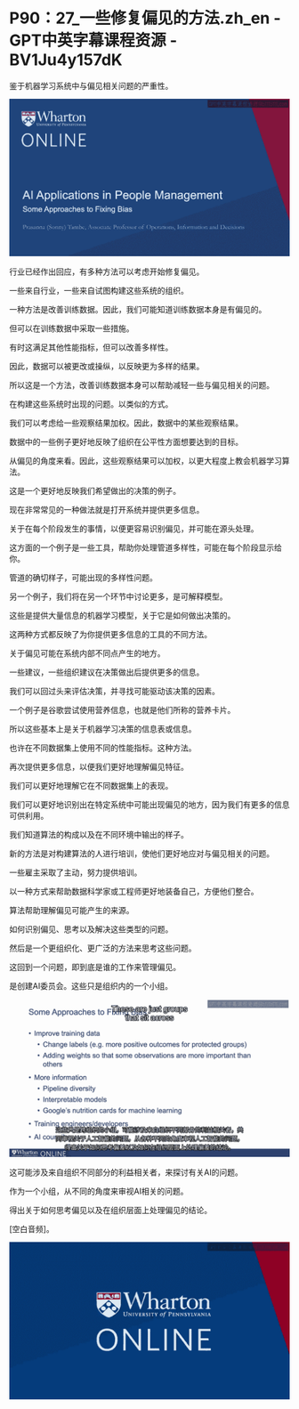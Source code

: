 # P90：27_一些修复偏见的方法.zh_en - GPT中英字幕课程资源 - BV1Ju4y157dK

鉴于机器学习系统中与偏见相关问题的严重性。

![](img/91b12d46099405f923ca9d2893ff9060_1.png)

行业已经作出回应，有多种方法可以考虑开始修复偏见。

一些来自行业，一些来自试图构建这些系统的组织。

一种方法是改善训练数据。因此，我们可能知道训练数据本身是有偏见的。

但可以在训练数据中采取一些措施。

有时这满足其他性能指标，但可以改善多样性。

因此，数据可以被更改或操纵，以反映更为多样的结果。

所以这是一个方法，改善训练数据本身可以帮助减轻一些与偏见相关的问题。

在构建这些系统时出现的问题。以类似的方式。

我们可以考虑给一些观察结果加权。因此，数据中的某些观察结果。

数据中的一些例子更好地反映了组织在公平性方面想要达到的目标。

从偏见的角度来看。因此，这些观察结果可以加权，以更大程度上教会机器学习算法。

这是一个更好地反映我们希望做出的决策的例子。

现在非常常见的一种做法就是打开系统并提供更多信息。

关于在每个阶段发生的事情，以便更容易识别偏见，并可能在源头处理。

这方面的一个例子是一些工具，帮助你处理管道多样性，可能在每个阶段显示给你。

管道的确切样子，可能出现的多样性问题。

另一个例子，我们将在另一个环节中讨论更多，是可解释模型。

这些是提供大量信息的机器学习模型，关于它是如何做出决策的。

这两种方式都反映了为你提供更多信息的工具的不同方法。

关于偏见可能在系统内部不同点产生的地方。

一些建议，一些组织建议在决策做出后提供更多的信息。

我们可以回过头来评估决策，并寻找可能驱动该决策的因素。

一个例子是谷歌尝试使用营养信息，也就是他们所称的营养卡片。

所以这些基本上是关于机器学习决策的信息表或信息。

也许在不同数据集上使用不同的性能指标。这种方法。

再次提供更多信息，以便我们更好地理解偏见特征。

我们可以更好地理解它在不同数据集上的表现。

我们可以更好地识别出在特定系统中可能出现偏见的地方，因为我们有更多的信息可供利用。

我们知道算法的构成以及在不同环境中输出的样子。

新的方法是对构建算法的人进行培训，使他们更好地应对与偏见相关的问题。

一些雇主采取了主动，努力提供培训。

以一种方式来帮助数据科学家或工程师更好地装备自己，方便他们整合。

算法帮助理解偏见可能产生的来源。

如何识别偏见、思考以及解决这些类型的问题。

然后是一个更组织化、更广泛的方法来思考这些问题。

这回到一个问题，即到底是谁的工作来管理偏见。

是创建AI委员会。这些只是组织内的一个小组。

![](img/91b12d46099405f923ca9d2893ff9060_3.png)

这可能涉及来自组织不同部分的利益相关者，来探讨有关AI的问题。

作为一个小组，从不同的角度来审视AI相关的问题。

得出关于如何思考偏见以及在组织层面上处理偏见的结论。

[空白音频]。

![](img/91b12d46099405f923ca9d2893ff9060_5.png)

